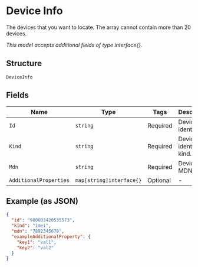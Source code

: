 
# Device Info

The devices that you want to locate. The array cannot contain more than 20 devices.

*This model accepts additional fields of type interface{}.*

## Structure

`DeviceInfo`

## Fields

| Name | Type | Tags | Description |
|  --- | --- | --- | --- |
| `Id` | `string` | Required | Device identifier. |
| `Kind` | `string` | Required | Device identifier kind. |
| `Mdn` | `string` | Required | Device MDN. |
| `AdditionalProperties` | `map[string]interface{}` | Optional | - |

## Example (as JSON)

```json
{
  "id": "980003420535573",
  "kind": "imei",
  "mdn": "7892345678",
  "exampleAdditionalProperty": {
    "key1": "val1",
    "key2": "val2"
  }
}
```

